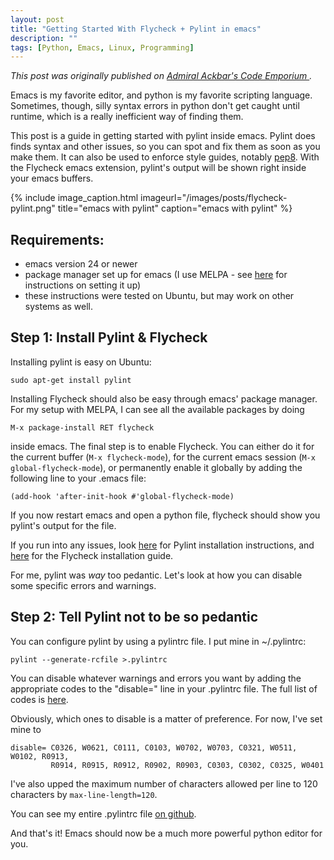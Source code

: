 ```yaml
---
layout: post
title: "Getting Started With Flycheck + Pylint in emacs"
description: ""
tags: [Python, Emacs, Linux, Programming]
---
```


*This post was originally published on
<a href="http://code.litomisky.com/2014/10/24/getting-with-pylint-in-emacs/"
   target="_blank" title="Admiral Ackbar's Code Emporium">
   Admiral Ackbar's Code Emporium
</a>.*

Emacs is my favorite editor, and python is my favorite scripting language. Sometimes, though, silly syntax errors in python don't get caught until runtime, which is a really inefficient way of finding them.

This post is a guide in getting started with pylint inside emacs. Pylint does finds syntax and other issues, so you can spot and fix them as soon as you make them. It can also be used to enforce style guides, notably [pep8](http://legacy.python.org/dev/peps/pep-0008/). With the Flycheck emacs extension, pylint's output will be shown right inside your emacs buffers.

{% include image_caption.html imageurl="/images/posts/flycheck-pylint.png" title="emacs with pylint" caption="emacs with pylint" %}

<!--more-->


## Requirements:
* emacs version 24 or newer
* package manager set up for emacs (I use MELPA - see [here](http://melpa.org/#/getting-started) for instructions on setting it up)
* these instructions were tested on Ubuntu, but may work on other systems as well.


## Step 1: Install Pylint & Flycheck

Installing pylint is easy on Ubuntu:

    sudo apt-get install pylint

Installing Flycheck should also be easy through emacs' package manager. For my setup with MELPA, I can see all the available packages by doing

    M-x package-install RET flycheck
    
inside emacs. The final step is to enable Flycheck. You can either do it for the current buffer (`M-x flycheck-mode`), for the current emacs session (`M-x global-flycheck-mode`), or permanently enable it globally by adding the following line to your .emacs file:

    (add-hook 'after-init-hook #'global-flycheck-mode)

If you now restart emacs and open a python file, flycheck should show you pylint's output for the file.

If you run into any issues, look [here](http://www.pylint.org/#install) for Pylint installation instructions, and [here](https://flycheck.readthedocs.org/en/latest/guide/installation.html) for the Flycheck installation guide.

For me, pylint was *way* too pedantic. Let's look at how you can disable some specific errors and warnings.



## Step 2: Tell Pylint not to be so pedantic

You can configure pylint by using a pylintrc file. I put mine in ~/.pylintrc:

    pylint --generate-rcfile >.pylintrc

You can disable whatever warnings and errors you want by adding the appropriate codes to the "disable=" line in your .pylintrc file. The full list of codes is [here](http://pylint-messages.wikidot.com/all-messages).

Obviously, which ones to disable is a matter of preference. For now, I've set mine to

    disable= C0326, W0621, C0111, C0103, W0702, W0703, C0321, W0511, W0102, R0913,
             R0914, R0915, R0912, R0902, R0903, C0303, C0302, C0325, W0401

I've also upped the maximum number of characters allowed per line to 120 characters by `max-line-length=120`.

You can see my entire .pylintrc file
[on github](https://github.com/krystofl/dotfiles/blob/master/.pylintrc).

And that's it! Emacs should now be a much more powerful python editor for you.
